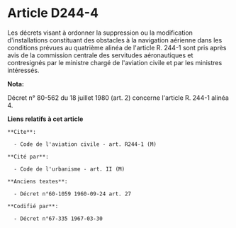 # Article D244-4

Les décrets visant à ordonner la suppression ou la modification d'installations constituant des obstacles à la navigation
aérienne dans les conditions prévues au quatrième alinéa de l'article R. 244-1 sont pris après avis de la commission centrale
des servitudes aéronautiques et contresignés par le ministre chargé de l'aviation civile et par les ministres intéressés.

**Nota:**

Décret n° 80-562 du 18 juillet 1980 (art. 2) concerne l'article R. 244-1 alinéa 4.

**Liens relatifs à cet article**

	**Cite**:

	  - Code de l'aviation civile - art. R244-1 (M)

	**Cité par**:

	  - Code de l'urbanisme - art. II (M)

	**Anciens textes**:

	  - Décret n°60-1059 1960-09-24 art. 27

	**Codifié par**:

	  - Décret n°67-335 1967-03-30
